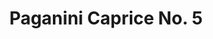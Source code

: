 ---
ee_id: '101'
site: '1'
type: '2'
long_id: 2011-022 Paganini Caprice No. 5
url: 2011-022-paganini-caprice-no-5
year: '2011'
medium: Youtube video
commission: 'Commissioned by Whitney Museum of American Art, New York, for Cory Arcangel:
  Pro Tools'
add_credit:
dims: 3:41 minutes
pitch: "<p>​Paganini's 5th re-constructed from YouTube vidz</p>"
ps: <p>It's embarrassing to admit, but I was really trying to make like a massive
  meme with this one. Like a 1 million views meme. I thought this "had what it takes".
  Hahaha. Anyway, it didn't, but it exists, so check it out. And pass it along if
  you are down! </p>
live_url:
related:
title: Paganini Caprice No. 5
youtube: '{"id":"JjVIwJJPGws","url":"http:\/\/www.youtube.com\/embed\/JjVIwJJPGws?rel=0&wmode=opaque&hd=1","width":"640","height":"480","type":"youtube","title":"Cory
  Arcangel - Paganini''s 5th Caprice","description":"Paganini''s 5th Caprice (spliced
  together from a few hundred Youtube guitar instructional videos). www.coryarcangel.com
  www.coryarcangel.com","thumbnail_small":"http:\/\/img.youtube.com\/vi\/JjVIwJJPGws\/2.jpg","thumbnail_large":"http:\/\/img.youtube.com\/vi\/JjVIwJJPGws\/0.jpg","author":"coryarcangel","length":"222","embed":"%3Ciframe%20src%3D%22http%3A\/\/www.youtube.com\/embed\/JjVIwJJPGws%3Frel%3D0%26wmode%3Dopaque%26hd%3D1%22%20border%3D%220%22%20height%3D%22480%22%20width%3D%22640%22%3E%3C\/iframe%3E"}

  '
imgs: "{filedir_1}paganini-2011-022-still-1-database-ih_1.jpg"
subheading:
year2: '2011'
download:
add_credits:
related_code: "[2196] Gould Pro (Code) - code-gould-pro"
! '':
layout: things-i-made
---